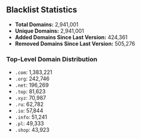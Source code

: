 ## Blacklist Statistics

- **Total Domains:** 2,941,001
- **Unique Domains:** 2,941,001
- **Added Domains Since Last Version:** 424,361
- **Removed Domains Since Last Version:** 505,276

### Top-Level Domain Distribution

-  `.com`: 1,383,221
-  `.org`: 242,746
-  `.net`: 196,269
-  `.top`: 81,623
-  `.xyz`: 70,987
-  `.ru`: 62,782
-  `.io`: 57,844
-  `.info`: 51,241
-  `.pl`: 49,333
-  `.shop`: 43,923

